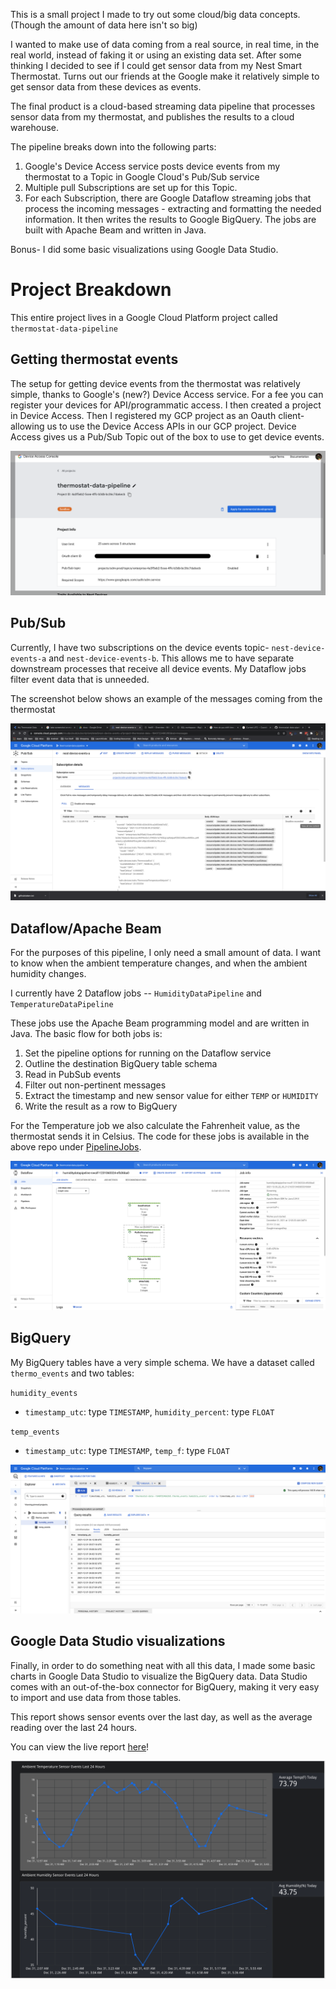 This is a small project I made to try out some cloud/big data concepts. (Though the amount of data here isn't so big)

I wanted to make use of data coming from a real source, in real time, in the real world, instead of faking it or using an 
existing data set. After some thinking I decided to see if I could get sensor data from my Nest Smart Thermostat. Turns out our friends at the Google make it relatively simple to get sensor data from these devices as events. 

The final product is a cloud-based streaming data pipeline that processes sensor data from my thermostat, and publishes the results to a cloud warehouse.

The pipeline breaks down into the following parts:

1. Google's Device Access service posts device events from my thermostat to a Topic in Google Cloud's Pub/Sub service
2. Multiple pull Subscriptions are set up for this Topic.
3. For each Subscription, there are Google Dataflow streaming jobs that process the incoming messages - extracting and formatting the needed information. It then writes the results to Google BigQuery. The jobs are built with Apache Beam and written in Java.

Bonus- I did some basic visualizations using Google Data Studio. 

# Project Breakdown

This entire project lives in a Google Cloud Platform project called ``thermostat-data-pipeline``

## Getting thermostat events

The setup for getting device events from the thermostat was relatively simple, thanks to Google's (new?) Device Access service. For a fee you can register your devices for API/programmatic access. I then created a project in Device Access. Then I registered my GCP project as an Oauth client- allowing us to use the Device Access APIs in our GCP project. Device Access gives us a Pub/Sub Topic out of the box to use to get device events. 

![](/images/deviceaccess.png)

## Pub/Sub

Currently, I have two subscriptions on the device events topic- `nest-device-events-a` and `nest-device-events-b`. This allows me to have separate downstream processes that receive all device events. My Dataflow jobs filter event data that is unneeded. 

The screenshot below shows an example of the messages coming from the thermostat

![](/images/pubsub2.png)

## Dataflow/Apache Beam

For the purposes of this pipeline, I only need a small amount of data. I want to know when the ambient temperature changes, and when the ambient humidity changes. 

I currently have 2 Dataflow jobs -- `HumidityDataPipeline` and `TemperatureDataPipeline`

These jobs use the Apache Beam programming model and are written in Java. The basic flow for both jobs is:

1. Set the pipeline options for running on the Dataflow service
2. Outline the destination BigQuery table schema
3. Read in PubSub events
4. Filter out non-pertinent messages
5. Extract the timestamp and new sensor value for either `TEMP` or `HUMIDITY`
6. Write the result as a row to BigQuery

For the Temperature job we also calculate the Fahrenheit value, as the thermostat sends it in Celsius. The code for these jobs is available in the above repo under [PipelineJobs](src/main/java/com/neilldev/nest/PipelineJobs).

![](/images/dataflow.png)

## BigQuery

My BigQuery tables have a very simple schema. We have a dataset called `thermo_events` and two tables:

`humidity_events` 
 - `timestamp_utc`: type `TIMESTAMP`, `humidity_percent`: type `FLOAT` 

`temp_events`
- `timestamp_utc`: type `TIMESTAMP`, `temp_f`: type `FLOAT` 

![](/images/bigquery.png)

## Google Data Studio visualizations

Finally, in order to do something neat with all this data, I made some basic charts in Google Data Studio to visualize the BigQuery data. Data Studio comes with an out-of-the-box connector for BigQuery, making it very easy to import and use data from those tables.

This report shows sensor events over the last day, as well as the average reading over the last 24 hours. 

You can view the live report [here](https://datastudio.google.com/reporting/2e08ab9b-9beb-4a15-8214-a287ffff95c6)! 

![](/images/gds.png)






